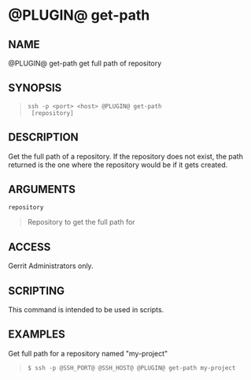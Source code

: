 @PLUGIN@ get-path
================

NAME
----
@PLUGIN@ get-path get full path of repository

SYNOPSIS
--------
>     ssh -p <port> <host> @PLUGIN@ get-path
>      [repository]


DESCRIPTION
-----------
Get the full path of a repository. If the repository does not exist, the path
returned is the one where the repository would be if it gets created.

ARGUMENTS
-------
`repository`
> Repository to get the full path for

ACCESS
------
Gerrit Administrators only.

SCRIPTING
---------
This command is intended to be used in scripts.

EXAMPLES
--------
Get full path for a repository named "my-project"
>     $ ssh -p @SSH_PORT@ @SSH_HOST@ @PLUGIN@ get-path my-project